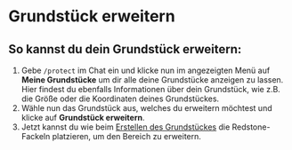 # Grundstück erweitern

## So kannst du dein Grundstück erweitern:

1. Gebe `/protect` im Chat ein und klicke nun im angezeigten Menü auf **Meine Grundstücke** um dir alle deine
   Grundstücke anzeigen zu lassen. Hier findest du ebenfalls Informationen über dein Grundstück, wie z.B. die Größe oder
   die Koordinaten deines Grundstückes.
2. Wähle nun das Grundstück aus, welches du erweitern möchtest und klicke auf **Grundstück erweitern**.
3. Jetzt kannst du wie beim [Erstellen des Grundstückes](plot-creation.md) die Redstone-Fackeln platzieren, um den
   Bereich zu erweitern. 